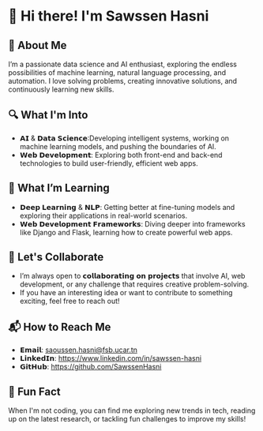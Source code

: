 
# 👋 Hi there! I'm Sawssen Hasni

## 🚀 About Me
I’m a passionate data science and AI enthusiast, exploring the endless possibilities of machine learning, natural language processing, and automation. I love solving problems, creating innovative solutions, and continuously learning new skills.

## 🔍 What I'm Into
- 𝗔𝗜 & 𝗗𝗮𝘁𝗮 𝗦𝗰𝗶𝗲𝗻𝗰𝗲:Developing intelligent systems, working on machine learning models, and pushing the boundaries of AI.
- 𝗪𝗲𝗯 𝗗𝗲𝘃𝗲𝗹𝗼𝗽𝗺𝗲𝗻𝘁: Exploring both front-end and back-end technologies to build user-friendly, efficient web apps.

## 🌱 What I’m Learning
- 𝗗𝗲𝗲𝗽 𝗟𝗲𝗮𝗿𝗻𝗶𝗻𝗴 & 𝗡𝗟𝗣: Getting better at fine-tuning models and exploring their applications in real-world scenarios.
- 𝗪𝗲𝗯 𝗗𝗲𝘃𝗲𝗹𝗼𝗽𝗺𝗲𝗻𝘁 𝗙𝗿𝗮𝗺𝗲𝘄𝗼𝗿𝗸𝘀:  Diving deeper into frameworks like Django and Flask, learning how to create powerful web apps.
  
## 🤝 Let's Collaborate
- I’m always open to  𝗰𝗼𝗹𝗹𝗮𝗯𝗼𝗿𝗮𝘁𝗶𝗻𝗴 𝗼𝗻 𝗽𝗿𝗼𝗷𝗲𝗰𝘁𝘀 that involve AI, web development, or any challenge that requires creative problem-solving.
- If you have an interesting idea or want to contribute to something exciting, feel free to reach out!

## 📬 How to Reach Me
- 𝗘𝗺𝗮𝗶𝗹: saoussen.hasni@fsb.ucar.tn
- 𝗟𝗶𝗻𝗸𝗲𝗱𝗜𝗻: https://www.linkedin.com/in/sawssen-hasni
- 𝗚𝗶𝘁𝗛𝘂𝗯: https://github.com/SawssenHasni


## 🎉 Fun Fact
When I'm not coding, you can find me exploring new trends in tech, reading up on the latest research, or tackling fun challenges to improve my skills!

